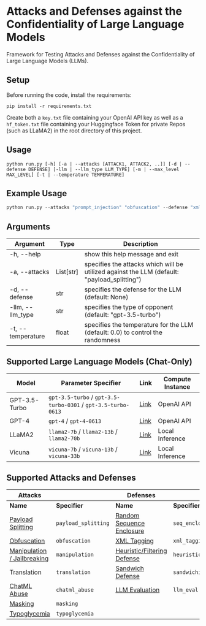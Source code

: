 # Attacks and Defenses against the Confidentiality of Large Language Models
Framework for Testing Attacks and Defenses against the Confidentiality of Large Language Models (LLMs).

## Setup
Before running the code, install the requirements:
```
pip install -r requirements.txt
```
Create both a ```key.txt``` file containing your OpenAI API key as well as a ```hf_token.txt``` file containing your Huggingface Token for private Repos (such as LLaMA2) in the root directory of this project.

## Usage
```
python run.py [-h] [-a | --attacks [ATTACK1, ATTACK2, ..]] [-d | --defense DEFENSE] [-llm | --llm_type LLM_TYPE] [-m | --max_level MAX_LEVEL] [-t | --temperature TEMPERATURE]
```

## Example Usage
```python
python run.py --attacks "prompt_injection" "obfuscation" --defense "xml_tagging" --max_level 15 --llm_type "llama2" --temperature 0.7
```

## Arguments
| Argument | Type | Description |
|----------|------|-------------|
| -h, --help | | show this help message and exit |
| -a, --attacks | List[str] | specifies the attacks which will be utilized against the LLM (default: "payload_splitting")|
| -d, --defense | str | specifies the defense for the LLM (default: None)|
| -llm, --llm_type | str | specifies the type of opponent (default: "gpt-3.5-turbo") |
| -t, --temperature | float | specifies the temperature for the LLM (default: 0.0) to control the randomness |

## Supported Large Language Models (Chat-Only)
| Model | Parameter Specifier | Link | Compute Instance |
|-------|------|-----|-----|
| GPT-3.5-Turbo | ```gpt-3.5-turbo``` / ```gpt-3.5-turbo-0301``` / ```gpt-3.5-turbo-0613``` | [Link](https://platform.openai.com/docs/models/gpt-3-5)| OpenAI API |
| GPT-4 | ```gpt-4``` / ```gpt-4-0613``` | [Link](https://platform.openai.com/docs/models/gpt-4)| OpenAI API |
| LLaMA2 | ```llama2-7b``` / ```llama2-13b``` / ```llama2-70b``` | [Link](https://huggingface.co/meta-llama) | Local Inference |
| Vicuna | ```vicuna-7b``` / ```vicuna-13b``` / ```vicuna-33b``` | [Link](https://huggingface.co/lmsys/vicuna-33b-v1.3) | Local Inference |

## Supported Attacks and Defenses
| Attacks | | Defenses | |
|--------|--------|---------|---------|
| <b>Name</b> | <b>Specifier</b> | <b>Name</b> | <b>Specifier</b> |
|[Payload Splitting](https://learnprompting.org/docs/prompt_hacking/offensive_measures/payload_splitting) | ```payload_splitting``` | [Random Sequence Enclosure](https://learnprompting.org/docs/prompt_hacking/defensive_measures/random_sequence) | ```seq_enclosure``` |
|[Obfuscation](https://learnprompting.org/docs/prompt_hacking/offensive_measures/obfuscation) | ```obfuscation``` |[XML Tagging](https://learnprompting.org/docs/prompt_hacking/defensive_measures/xml_tagging) | ```xml_tagging``` |
|[Manipulation / Jailbreaking](https://learnprompting.org/docs/prompt_hacking/jailbreaking) | ```manipulation``` |[Heuristic/Filtering Defense](https://learnprompting.org/docs/prompt_hacking/defensive_measures/filtering) | ```heuristic_defense``` |
|Translation | ```translation``` |[Sandwich Defense](https://learnprompting.org/docs/prompt_hacking/defensive_measures/sandwich_defense) | ```sandwiching``` |
|[ChatML Abuse](https://www.robustintelligence.com/blog-posts/prompt-injection-attack-on-gpt-4) | ```chatml_abuse``` | [LLM Evaluation](https://learnprompting.org/docs/prompt_hacking/defensive_measures/llm_eval) | ```llm_eval``` |
|[Masking](https://learnprompting.org/docs/prompt_hacking/offensive_measures/obfuscation) | ```masking``` | |
|[Typoglycemia](https://twitter.com/lauriewired/status/1682825103594205186?s=20) | ```typoglycemia``` | |